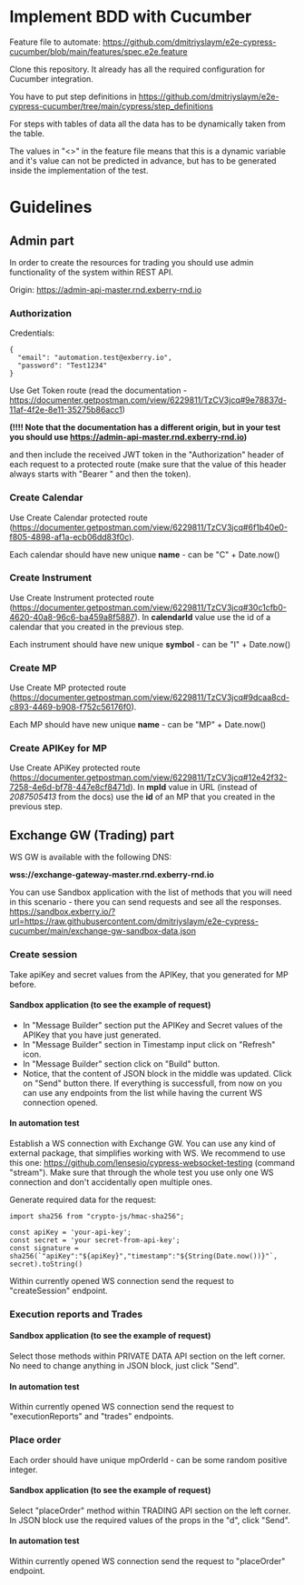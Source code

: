 # Implement BDD with Cucumber
Feature file to automate:
https://github.com/dmitriyslaym/e2e-cypress-cucumber/blob/main/features/spec.e2e.feature

Clone this repository. It already has all the required configuration for Cucumber integration.

You have to put step definitions in https://github.com/dmitriyslaym/e2e-cypress-cucumber/tree/main/cypress/step_definitions

For steps with tables of data all the data has to be dynamically taken from the table.

The values in "<>" in the feature file means that this is a dynamic variable and it's value can not be predicted in advance, but has to be generated inside the implementation of the test.

# Guidelines

## Admin part
In order to create the resources for trading you should use admin functionality of the system within REST API.

Origin:
https://admin-api-master.rnd.exberry-rnd.io

### Authorization

Credentials:
```
{
  "email": "automation.test@exberry.io",
  "password": "Test1234"
}
```
Use Get Token route (read the documentation - https://documenter.getpostman.com/view/6229811/TzCV3jcq#9e78837d-11af-4f2e-8e11-35275b86acc1)

**(!!!! Note that the documentation has a different origin, but in your test you should use https://admin-api-master.rnd.exberry-rnd.io)**

and then include the received JWT token in the "Authorization" header of each request to a protected route (make sure that the value of this header always starts with "Bearer " and then the token).

### Create Calendar
Use Create Calendar protected route (https://documenter.getpostman.com/view/6229811/TzCV3jcq#6f1b40e0-f805-4898-af1a-ecb06dd83f0c).

Each calendar should have new unique **name** - can be "C" + Date.now()

### Create Instrument
Use Create Instrument protected route (https://documenter.getpostman.com/view/6229811/TzCV3jcq#30c1cfb0-4620-40a8-96c6-ba459a8f5887).
In **calendarId** value use the id of a calendar that you created in the previous step.

Each instrument should have new unique **symbol** - can be "I" + Date.now()

### Create MP
Use Create MP protected route (https://documenter.getpostman.com/view/6229811/TzCV3jcq#9dcaa8cd-c893-4469-b908-f752c56176f0).

Each MP should have new unique **name** - can be "MP" + Date.now()

### Create APIKey for MP
Use Create APiKey protected route (https://documenter.getpostman.com/view/6229811/TzCV3jcq#12e42f32-7258-4e6d-bf78-447e8cf8471d).
In **mpId** value in URL (instead of _2087505413_ from the docs) use the **id** of an MP that you created in the previous step.

## Exchange GW (Trading) part
WS GW is available with the following DNS:

**wss://exchange-gateway-master.rnd.exberry-rnd.io**

You can use Sandbox application with the list of methods that you will need in this scenario - there you can send requests and see all the responses.
https://sandbox.exberry.io/?url=https://raw.githubusercontent.com/dmitriyslaym/e2e-cypress-cucumber/main/exchange-gw-sandbox-data.json

### Create session
Take apiKey and secret values from the APIKey, that you generated for MP before.

#### Sandbox application (to see the example of request)
- In "Message Builder" section put the APIKey and Secret values of the APIKey that you have just generated.
- In "Message Builder" section in Timestamp input click on "Refresh" icon.
- In "Message Builder" section click on "Build" button.
- Notice, that the content of JSON block in the middle was updated. Click on "Send" button there. If everything is successfull, from now on you can use any endpoints from the list while having the current WS connection opened.

#### In automation test
Establish a WS connection with Exchange GW.
You can use any kind of external package, that simplifies working with WS. We recommend to use this one:
https://github.com/lensesio/cypress-websocket-testing
(command "stream").
Make sure that through the whole test you use only one WS connection and don't accidentally open multiple ones.

Generate required data for the request:

```
import sha256 from "crypto-js/hmac-sha256";

const apiKey = 'your-api-key';
const secret = 'your secret-from-api-key';
const signature = sha256(`"apiKey":"${apiKey}","timestamp":"${String(Date.now())}"`, secret).toString()
```

Within currently opened WS connection send the request to "createSession" endpoint.

### Execution reports and Trades
#### Sandbox application (to see the example of request)
Select those methods within PRIVATE DATA API section on the left corner. No need to change anything in JSON block, just click "Send".

#### In automation test
Within currently opened WS connection send the request to "executionReports" and "trades" endpoints.

### Place order
Each order should have unique mpOrderId - can be some random positive integer.
#### Sandbox application (to see the example of request)
Select "placeOrder" method within TRADING API section on the left corner. In JSON block use the required values of the props in the "d", click "Send".

#### In automation test
Within currently opened WS connection send the request to "placeOrder" endpoint.

